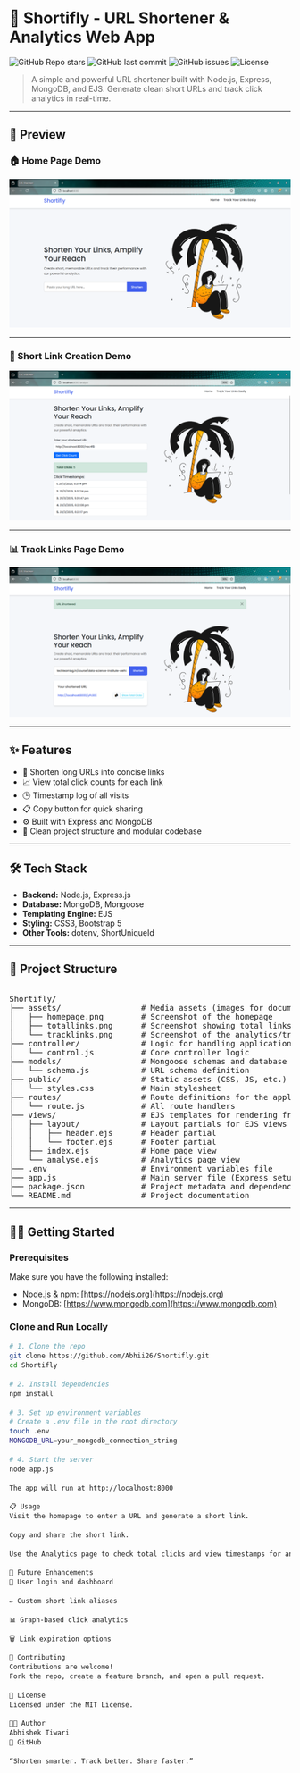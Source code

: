 # 🔗 Shortifly - URL Shortener & Analytics Web App

![GitHub Repo stars](https://img.shields.io/github/stars/Abhii26/Shortifly?style=social)
![GitHub last commit](https://img.shields.io/github/last-commit/Abhii26/Shortifly)
![GitHub issues](https://img.shields.io/github/issues/Abhii26/Shortifly)
![License](https://img.shields.io/github/license/Abhii26/Shortifly)

> A simple and powerful URL shortener built with Node.js, Express, MongoDB, and EJS. Generate clean short URLs and track click analytics in real-time.

---

## 📸 Preview

### 🏠 Home Page Demo  
![Shortifly Home Page Demo](assets/homepage.png)

---

### 🔗 Short Link Creation Demo  
![Shortifly Short Link Demo](assets/totallinks.png)

---

### 📊 Track Links Page Demo  
![Shortifly Track Links Page Demo](assets/tracklinks.png)

---

## ✨ Features

- 🔗 Shorten long URLs into concise links
- 📈 View total click counts for each link
- 🕒 Timestamp log of all visits
- 📋 Copy button for quick sharing
- ⚙️ Built with Express and MongoDB
- 📂 Clean project structure and modular codebase

---

## 🛠️ Tech Stack

- **Backend:** Node.js, Express.js
- **Database:** MongoDB, Mongoose
- **Templating Engine:** EJS
- **Styling:** CSS3, Bootstrap 5
- **Other Tools:** dotenv, ShortUniqueId

---

## 📁 Project Structure

<pre>

Shortifly/
├── assets/                 # Media assets (images for documentation/screenshots)
│   ├── homepage.png        # Screenshot of the homepage
│   ├── totallinks.png      # Screenshot showing total links or clicks
│   └── tracklinks.png      # Screenshot of the analytics/tracking page
├── controller/             # Logic for handling application control flow
│   └── control.js          # Core controller logic
├── models/                 # Mongoose schemas and database models
│   └── schema.js           # URL schema definition
├── public/                 # Static assets (CSS, JS, etc.)
│   └── styles.css          # Main stylesheet
├── routes/                 # Route definitions for the application
│   └── route.js            # All route handlers
├── views/                  # EJS templates for rendering frontend pages
│   ├── layout/             # Layout partials for EJS views
│   │   ├── header.ejs      # Header partial
│   │   └── footer.ejs      # Footer partial
│   ├── index.ejs           # Home page view
│   └── analyse.ejs         # Analytics page view
├── .env                    # Environment variables file
├── app.js                  # Main server file (Express setup)
├── package.json            # Project metadata and dependencies
└── README.md               # Project documentation
</pre>


---

## 🧑‍💻 Getting Started

### Prerequisites

Make sure you have the following installed:

- Node.js & npm: [https://nodejs.org](https://nodejs.org)
- MongoDB: [https://www.mongodb.com](https://www.mongodb.com)

### Clone and Run Locally

```bash
# 1. Clone the repo
git clone https://github.com/Abhii26/Shortifly.git
cd Shortifly

# 2. Install dependencies
npm install

# 3. Set up environment variables
# Create a .env file in the root directory
touch .env
MONGODB_URL=your_mongodb_connection_string

# 4. Start the server
node app.js

The app will run at http://localhost:8000

📋 Usage
Visit the homepage to enter a URL and generate a short link.

Copy and share the short link.

Use the Analytics page to check total clicks and view timestamps for any short URL.

🚧 Future Enhancements
🔐 User login and dashboard

✏️ Custom short link aliases

📊 Graph-based click analytics

🗑️ Link expiration options

🤝 Contributing
Contributions are welcome!
Fork the repo, create a feature branch, and open a pull request.

📜 License
Licensed under the MIT License.

👨‍💻 Author
Abhishek Tiwari
🔗 GitHub

“Shorten smarter. Track better. Share faster.”

